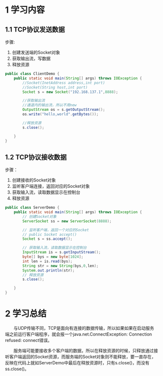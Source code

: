 # 1 学习内容

## 1.1 TCP协议发送数据

步骤:

1. 创建发送端的Socket对象
2. 获取输出流，写数据
3. 释放资源

```java
public class ClientDemo {
    public static void main(String[] args) throws IOException {
        //Socket(InetAddress address,int port)
        //Socket(String host,int port)
        Socket s = new Socket("192.168.137.1",8888);

        //获取输出流
        //通道内的输出流，所以不用new
        OutputStream os = s.getOutputStream();
        os.write("hello,world".getBytes());

        //释放资源
        s.close();

    }
}
```

## 1.2 TCP协议接收数据

步骤：

1. 创建接收的Socket对象
2. 监听客户端连接，返回对应的Socket对象
3. 获取输入流，读取数据显示在控制台
4. 释放资源

```Java
public class ServerDemo {
    public static void main(String[] args) throws IOException {
        // 创建Socket对象
        ServerSocket ss = new ServerSocket(8888);

        // 监听客户端，返回一个对应的Socket
        // public Socket accept()
        Socket s = ss.accept();

        // 获取输入流，读取数据显示在控制台
        InputStream is = s.getInputStream();
        byte[] bys = new byte[1024];
        int len = is.read(bys);
        String str = new String(bys,0,len);
        System.out.println(str);
        // 释放资源
        s.close();

    }
}
```

# 2 学习总结

&emsp;&emsp;与UDP传输不同，TCP是面向有连接的数据传输，所以如果如果在启动服务端之前运行客户端程序，就会报一个java.net.ConnectException: Connection refused: connect错误。

&emsp;&emsp;服务端可能要接收多个客户端的数据，所以在释放资源的时候，只释放通过接听客户端返回的Socket资源，而服务端的Socket对象则不能释放，要一直存在，反映在代码上就如ServerDemo中最后在释放资源时，只有s.close()，而没有ss.close()。